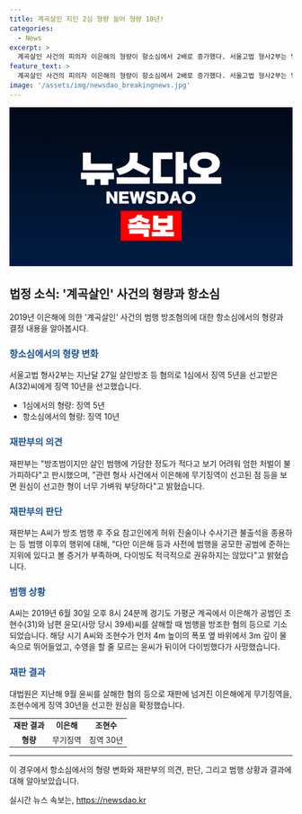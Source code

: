 ```yaml
---
title: 계곡살인 지인 2심 형량 늘어 형량 10년!
categories:
  - News
excerpt: >
  계곡살인 사건의 피의자 이은해의 형량이 항소심에서 2배로 증가했다. 서울고법 형사2부는 방조범이지만 살인 범행에 가담한 정도가 적다고 보기 어려워 엄한 처벌이 불가피하다며 이은해의 무기징역과 관련하여 1심의 형량이 부당하다고 판시했다. A씨의 변호사는 피해자가 다이빙하기 전에 살인 계획을 알지 못했다는 주장을 제기했지만 재판부는 이를 기각하며, 사건의 상세한 경위를 밝혔다. 이는 지난해에 이은해에게 무기징역을, 조현수에게 징역 30년을 선고한 사건과 연관이 있다.
feature_text: >
  계곡살인 사건의 피의자 이은해의 형량이 항소심에서 2배로 증가했다. 서울고법 형사2부는 방조범이지만 살인 범행에 가담한 정도가 적다고 보기 어려워 엄한 처벌이 불가피하다며 이은해의 무기징역과 관련하여 1심의 형량이 부당하다고 판시했다. A씨의 변호사는 피해자가 다이빙하기 전에 살인 계획을 알지 못했다는 주장을 제기했지만 재판부는 이를 기각하며, 사건의 상세한 경위를 밝혔다. 이는 지난해에 이은해에게 무기징역을, 조현수에게 징역 30년을 선고한 사건과 연관이 있다.
image: '/assets/img/newsdao_breakingnews.jpg'
---
```


<p><img src="/assets/img/newsdao_breakingnews.jpg" alt="implanttips 속보" /></p>

<h2 data-ke-size="size26">법정 소식: '계곡살인' 사건의 형량과 항소심</h2>

<p data-ke-size="size16">2019년 이은해에 의한 '계곡살인' 사건의 범행 방조혐의에 대한 항소심에서의 형량과 결정 내용을 알아봅시다.</p>

<h3><b><span style="color: #1a5490;">항소심에서의 형량 변화</span></b></h3>

<p data-ke-size="size16">서울고법 형사2부는 지난달 27일 살인방조 등 혐의로 1심에서 징역 5년을 선고받은 A(32)씨에게 징역 10년을 선고했습니다.</p>

<ul>
  <li>1심에서의 형량: 징역 5년</li>
  <li>항소심에서의 형량: 징역 10년</li>
</ul>

<h3><b><span style="color: #1a5490;">재판부의 의견</span></b></h3>

<p data-ke-size="size16">재판부는 "방조범이지만 살인 범행에 가담한 정도가 적다고 보기 어려워 엄한 처벌이 불가피하다"고 판시했으며, "관련 형사 사건에서 이은해에 무기징역이 선고된 점 등을 보면 원심이 선고한 형이 너무 가벼워 부당하다"고 밝혔습니다.</p>

<h3><b><span style="color: #1a5490;">재판부의 판단</span></b></h3>

<p data-ke-size="size16">재판부는 A씨가 방조 범행 후 주요 참고인에게 허위 진술이나 수사기관 불출석을 종용하는 등 범행 이후의 행위에 대해, "다만 이은해 등과 사전에 범행을 공모한 공범에 준하는 지위에 있다고 볼 증거가 부족하며, 다이빙도 적극적으로 권유하지는 않았다"고 밝혔습니다.</p>

<h3><b><span style="color: #1a5490;">범행 상황</span></b></h3>

<p data-ke-size="size16">A씨는 2019년 6월 30일 오후 8시 24분께 경기도 가평군 계곡에서 이은해가 공범인 조현수(31)와 남편 윤모(사망 당시 39세)씨를 살해할 때 범행을 방조한 혐의 등으로 기소되었습니다. 해당 시기 A씨와 조현수가 먼저 4m 높이의 폭포 옆 바위에서 3m 깊이 물속으로 뛰어들었고, 수영을 할 줄 모르는 윤씨가 뒤이어 다이빙했다가 사망했습니다.</p>

<h3><b><span style="color: #1a5490;">재판 결과</span></b></h3>

<p data-ke-size="size16">대법원은 지난해 9월 윤씨를 살해한 혐의 등으로 재판에 넘겨진 이은해에게 무기징역을, 조현수에게 징역 30년을 선고한 원심을 확정했습니다.</p>

<table>
  <tr>
    <td style="text-align: center; height: 17px;"><b>재판 결과</b></td>
    <td style="text-align: center; height: 17px;"><b>이은해</b></td>
    <td style="text-align: center; height: 17px;"><b>조현수</b></td>
  </tr>
  <tr>
    <td style="text-align: center; height: 17px;"><b>형량</b></td>
    <td style="text-align: center; height: 17px;">무기징역</td>
    <td style="text-align: center; height: 17px;">징역 30년</td>
  </tr>
</table>

<hr>

<p data-ke-size="size16">이 경우에서 항소심에서의 형량 변화와 재판부의 의견, 판단, 그리고 범행 상황과 결과에 대해 알아보았습니다.</p>
실시간 뉴스 속보는, <a href="https://newsdao.kr" rel="dofollow">https://newsdao.kr</a>


